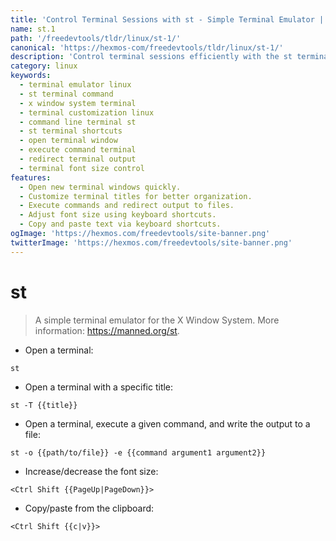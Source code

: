 ```yaml
---
title: 'Control Terminal Sessions with st - Simple Terminal Emulator | Online Free DevTools by Hexmos'
name: st.1
path: '/freedevtools/tldr/linux/st-1/'
canonical: 'https://hexmos-com/freedevtools/tldr/linux/st-1/'
description: 'Control terminal sessions efficiently with the st terminal emulator.  Open terminals, execute commands, and manage output with ease. Free online tool, no registration required.'
category: linux
keywords:
  - terminal emulator linux
  - st terminal command
  - x window system terminal
  - terminal customization linux
  - command line terminal st
  - st terminal shortcuts
  - open terminal window
  - execute command terminal
  - redirect terminal output
  - terminal font size control
features:
  - Open new terminal windows quickly.
  - Customize terminal titles for better organization.
  - Execute commands and redirect output to files.
  - Adjust font size using keyboard shortcuts.
  - Copy and paste text via keyboard shortcuts.
ogImage: 'https://hexmos.com/freedevtools/site-banner.png'
twitterImage: 'https://hexmos.com/freedevtools/site-banner.png'
---
```


# st

> A simple terminal emulator for the X Window System.
> More information: <https://manned.org/st>.

- Open a terminal:

`st`

- Open a terminal with a specific title:

`st -T {{title}}`

- Open a terminal, execute a given command, and write the output to a file:

`st -o {{path/to/file}} -e {{command argument1 argument2}}`

- Increase/decrease the font size:

`<Ctrl Shift {{PageUp|PageDown}}>`

- Copy/paste from the clipboard:

`<Ctrl Shift {{c|v}}>`
